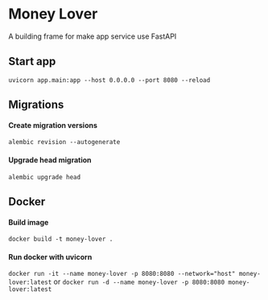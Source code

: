 # Money Lover
A building frame for make app service use FastAPI
## Start app
`uvicorn app.main:app --host 0.0.0.0 --port 8080 --reload`
## Migrations
#### Create migration versions
`alembic revision --autogenerate`
#### Upgrade head migration
`alembic upgrade head`
## Docker
#### Build image
`docker build -t money-lover .`
#### Run docker with uvicorn
`docker run -it --name money-lover -p 8080:8080 --network="host" money-lover:latest`
or `docker run -d --name money-lover -p 8080:8080 money-lover:latest`

